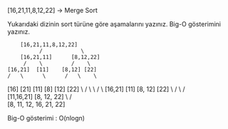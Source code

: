 [16,21,11,8,12,22] -> Merge Sort

Yukarıdaki dizinin sort türüne göre aşamalarını yazınız.
Big-O gösterimini yazınız.


 		[16,21,11,8,12,22]
              /            \ 
        [16,21,11]      [8,12,22]
         /    \         /    \ 
    [16,21]  [11]    [8,12] [22]
    /   \      \      /   \    \ 
[16]    [21]  [11]  [8] [12]  [22]
  \      /      \    \   /      \ 
   [16,21]     [11]  [8, 12]    [22]
       \        /       \        /                 
       [11,16,21]      [8, 12, 22]
            \              /   
          [8, 11, 12, 16, 21, 22]


Big-O gösterimi : O(nlogn) 